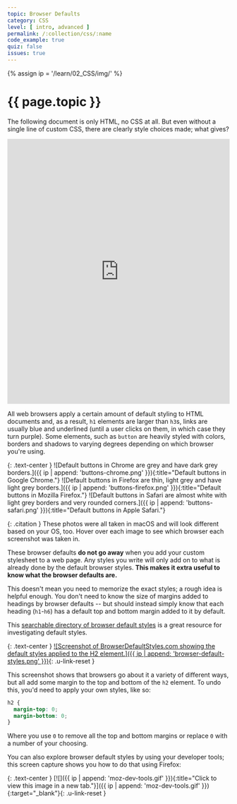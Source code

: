 ```yaml
---
topic: Browser Defaults
category: CSS
level: [ intro, advanced ]
permalink: /:collection/css/:name
code_example: true
quiz: false
issues: true
---
```


{% assign ip = '/learn/02_CSS/img/' %}


# {{ page.topic }}

The following document is only HTML, no CSS at all. But even without a single line of custom CSS, there are clearly style choices made; what gives?

<div class="glitch-embed-wrap" style="height: 600px; width: 100%;">
  <iframe
    src="https://glitch.com/embed/#!/embed/html5-kitchen-sink?path=index.html&previewSize=100&sidebarCollapsed=true"
    title="html5-kitchen-sink on Glitch"
    allow="geolocation; microphone; camera; midi; vr; encrypted-media"
    style="height: 100%; width: 100%; border: 0;">
  </iframe>
</div>

All web browsers apply a certain amount of default styling to HTML documents and, as a result, `h1` elements are larger than `h3`s, links are usually blue and underlined (until a user clicks on them, in which case they turn purple). Some elements, such as `button` are heavily styled with colors, borders and shadows to varying degrees depending on which browser you're using.

{: .text-center }
![Default buttons in Chrome are grey and have dark grey borders.]({{ ip | append: 'buttons-chrome.png' }}){:title="Default buttons in Google Chrome."}
![Default buttons in Firefox are thin, light grey and have light grey borders.]({{ ip | append: 'buttons-firefox.png' }}){:title="Default buttons in Mozilla Firefox."}
![Default buttons in Safari are almost white with light grey borders and very rounded corners.]({{ ip | append: 'buttons-safari.png' }}){:title="Default buttons in Apple Safari."}

{: .citation }
These photos were all taken in macOS and will look different based on your OS, too. Hover over each image to see which browser each screenshot was taken in.

These browser defaults **do not go away** when you add your custom stylesheet to a web page. Any styles you write will only add on to what is already done by the default browser styles. **This makes it extra useful to know what the browser defaults are.**

This doesn't mean you need to memorize the exact styles; a rough idea is helpful enough. You don't need to know the size of margins added to headings by browser defaults -- but should instead simply know that each heading (`h1`-`h6`) has a default top and bottom margin added to it by default.

This [searchable directory of browser default styles](https://browserdefaultstyles.com/) is a great resource for investigating default styles.

{: .text-center }
[![Screenshot of BrowserDefaultStyles.com showing the default styles applied to the H2 element.]({{ ip | append: 'browser-default-styles.png' }})](https://browserdefaultstyles.com/){: .u-link-reset }

This screenshot shows that browsers go about it a variety of different ways, but all add some margin to the top and bottom of the `h2` element. To undo this, you'd need to apply your own styles, like so:

```css
h2 {
  margin-top: 0;
  margin-bottom: 0;
}
```

Where you use `0` to remove all the top and bottom margins or replace `0` with a number of your choosing.

You can also explore browser default styles by using your developer tools; this screen capture shows you how to do that using Firefox:

{: .text-center }
[![]({{ ip | append: 'moz-dev-tools.gif' }}){:title="Click to view this image in a new tab."}]({{ ip | append: 'moz-dev-tools.gif' }}){:target="_blank"}{: .u-link-reset }

<!-- @TODO: Replace this with a quick screencast  -->
